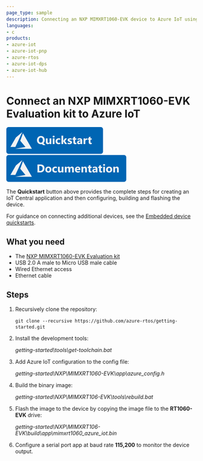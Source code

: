 ```yaml
---
page_type: sample
description: Connecting an NXP MIMXRT1060-EVK device to Azure IoT using Azure RTOS
languages:
- c
products:
- azure-iot
- azure-iot-pnp
- azure-rtos
- azure-iot-dps
- azure-iot-hub
---
```


# Connect an NXP MIMXRT1060-EVK Evaluation kit to Azure IoT

[![Quickstart article](../../docs/media/docs-link-buttons/azure-quickstart.svg)](https://docs.microsoft.com/azure/iot-develop/quickstart-devkit-nxp-mimxrt1060-evk)
[![Documentation](../../docs/media/docs-link-buttons/azure-documentation.svg)](https://docs.microsoft.com/azure/iot-develop/)

The **Quickstart** button above provides the complete steps for creating an IoT Central application and then configuring, building and flashing the device.

For guidance on connecting additional devices, see the [Embedded device quickstarts](https://docs.microsoft.com/azure/iot-develop/quickstart-devkit-mxchip-az3166).

## What you need

* The [NXP MIMXRT1060-EVK Evaluation kit](https://www.nxp.com/design/development-boards/i-mx-evaluation-and-development-boards/mimxrt1060-evk-i-mx-rt1060-evaluation-kit:MIMXRT1060-EVK)
* USB 2.0 A male to Micro USB male cable
* Wired Ethernet access
* Ethernet cable

## Steps

1. Recursively clone the repository:
    ```shell
    git clone --recursive https://github.com/azure-rtos/getting-started.git
    ```

1. Install the development tools:

    *getting-started\tools\get-toolchain.bat*

1. Add Azure IoT configuration to the config file:
    
    *getting-started\NXP\MIMXRT1060-EVK\app\azure_config.h*
    
1. Build the binary image:

    *getting-started\NXP\MIMXRT106-EVK\tools\rebuild.bat*

1. Flash the image to the device by copying the image file to the **RT1060-EVK** drive:

    *getting-started\NXP\MIMXRT106-EVK\build\app\mimxrt1060_azure_iot.bin*

1. Configure a serial port app at baud rate **115,200** to monitor the device output.
